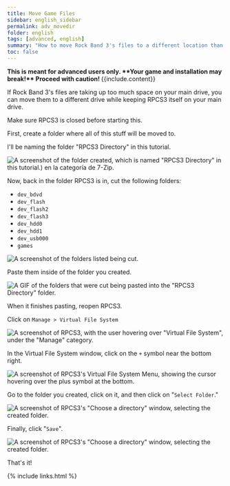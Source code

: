 ```yaml
---
title: Move Game Files
sidebar: english_sidebar
permalink: adv_movedir
folder: english
tags: [advanced, english]
summary: "How to move Rock Band 3's files to a different location than the emulator."
toc: false
---
```


<div markdown="span" class="alert alert-danger" role="alert"><i class="fa fa-exclamation-circle"></i> <b>This is meant for advanced users only. **Your game and installation may break!** Proceed with caution! </b> {{include.content}}</div>

If Rock Band 3's files are taking up too much space on your main drive, you can move them to a different drive while keeping RPCS3 itself on your main drive.

Make sure RPCS3 is closed before starting this.

First, create a folder where all of this stuff will be moved to.

I'll be naming the folder "RPCS3 Directory" in this tutorial.

![A screenshot of the folder created, which is named "RPCS3 Directory" in this tutorial.) en la categoría de 7-Zip.](https://carlmylo.github.io/rb3-pc/images/xtra/dir/dirfolder.png "RPCS3 Directory")

Now, back in the folder RPCS3 is in, cut the following folders:
* `dev_bdvd`
* `dev_flash`
* `dev_flash2`
* `dev_flash3`
* `dev_hdd0`
* `dev_hdd1`
* `dev_usb000`
* `games`

![A screenshot of the folders listed being cut.](https://carlmylo.github.io/rb3-pc/images/xtra/dir/dircut.png "Cut (CTRL+X")

Paste them inside of the folder you created.

![A GIF of the folders that were cut being pasted into the "RPCS3 Directory" folder.](https://carlmylo.github.io/rb3-pc/images/xtra/dir/dirpaste.gif "RPCS3 Directory")

When it finishes pasting, reopen RPCS3.

Click on `Manage > Virtual File System`

![A screenshot of RPCS3, with the user hovering over "Virtual File System", under the "Manage" category.](https://carlmylo.github.io/rb3-pc/images/xtra/dir/dirrpcs3.png "RPCS3 Directory")

In the Virtual File System window, click on the `+` symbol near the bottom right.

![A screenshot of RPCS3's Virtual File System Menu, showing the cursor hovering over the plus symbol at the bottom.](https://carlmylo.github.io/rb3-pc/images/xtra/dir/dirvfsadd.png "Virtual File System")

Go to the folder you created, click on it, and then click on "`Select Folder`."

![A screenshot of RPCS3's "Choose a directory" window, selecting the created folder.](https://carlmylo.github.io/rb3-pc/images/xtra/dir/dirfoldersel.png "RPCS3 Directory")

Finally, click "`Save`".

![A screenshot of RPCS3's "Choose a directory" window, selecting the created folder.](https://carlmylo.github.io/rb3-pc/images/xtra/dir/dirvfssave.png "RPCS3 Directory")

That's it!

{% include links.html %}